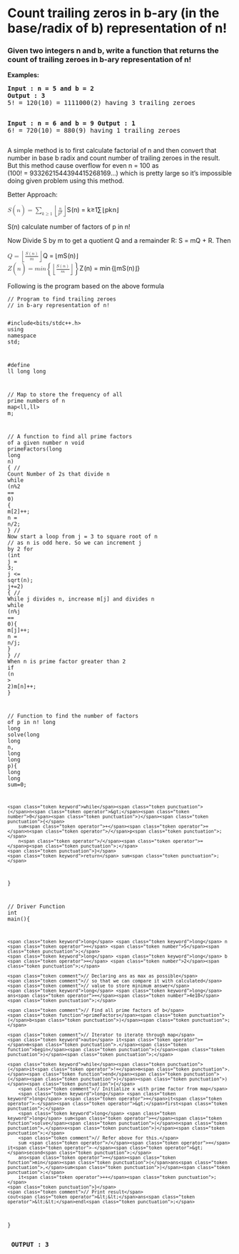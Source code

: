 <h1 id="count-trailing-zeros-in-b-ary-in-the-baseradix-of-b-representation-of-n">Count trailing zeros in b-ary (in the base/radix of b) representation of n!</h1>
<h3 id="given-two-integers-n-and-b-write-a-function-that-returns-the-count-of-trailing-zeroes-in-b-ary-representation-of-n">Given two integers n and b, write a function that returns the count of trailing zeroes in b-ary representation of n!</h3>
<p><strong>Examples:</strong></p>
<pre><strong>Input : n = 5 and b = 2</strong> 
<strong>Output : 3</strong>
5! = 120(10) = 1111000(2) having 3 trailing zeroes

<strong>Input : n = 6 and b = 9</strong>
<strong>Output : 1</strong>
6! = 720(10) = 880(9) having 1 trailing zeroes
</pre>
<p>A simple method is to first calculate factorial of n and then convert that number in base b radix and count number of trailing zeroes in the result.<br>
But this method cause overflow for even n = 100 as<br>
(100! = 9332621544394415268169…) which is pretty large so it’s impossible doing given problem using this method.</p>
<p>Better Approach:</p>
<p><span class="katex--display"><span class="katex-display"><span class="katex"><span class="katex-mathml"><math><semantics><mrow><mi>S</mi><mo>(</mo><mi>n</mi><mo>)</mo><mo>=</mo><munder><mo>∑</mo><mrow><mi>k</mi><mo>≥</mo><mn>1</mn></mrow></munder><mrow><mo fence="true">⌊</mo><mfrac><mi>n</mi><msup><mi>p</mi><mi>k</mi></msup></mfrac><mo fence="true">⌋</mo></mrow></mrow><annotation encoding="application/x-tex">S(n) = \sum_{k\geq1} \left\lfloor  \frac{n}{p^k} \right\rfloor</annotation></semantics></math></span><span class="katex-html" aria-hidden="true"><span class="base"><span class="strut" style="height: 1em; vertical-align: -0.25em;"></span><span class="mord mathit" style="margin-right: 0.05764em;">S</span><span class="mopen">(</span><span class="mord mathit">n</span><span class="mclose">)</span><span class="mspace" style="margin-right: 0.277778em;"></span><span class="mrel">=</span><span class="mspace" style="margin-right: 0.277778em;"></span></span><span class="base"><span class="strut" style="height: 2.84729em; vertical-align: -1.39729em;"></span><span class="mop op-limits"><span class="vlist-t vlist-t2"><span class="vlist-r"><span class="vlist" style="height: 1.05001em;"><span class="" style="top: -1.84789em; margin-left: 0em;"><span class="pstrut" style="height: 3.05em;"></span><span class="sizing reset-size6 size3 mtight"><span class="mord mtight"><span class="mord mathit mtight" style="margin-right: 0.03148em;">k</span><span class="mrel mtight">≥</span><span class="mord mtight">1</span></span></span></span><span class="" style="top: -3.05em;"><span class="pstrut" style="height: 3.05em;"></span><span class=""><span class="mop op-symbol large-op">∑</span></span></span></span><span class="vlist-s">​</span></span><span class="vlist-r"><span class="vlist" style="height: 1.39729em;"><span class=""></span></span></span></span></span><span class="mspace" style="margin-right: 0.166667em;"></span><span class="minner"><span class="mopen delimcenter" style="top: 0em;"><span class="delimsizing size3">⌊</span></span><span class="mord"><span class="mopen nulldelimiter"></span><span class="mfrac"><span class="vlist-t vlist-t2"><span class="vlist-r"><span class="vlist" style="height: 1.10756em;"><span class="" style="top: -2.314em;"><span class="pstrut" style="height: 3em;"></span><span class="mord"><span class="mord"><span class="mord mathit">p</span><span class="msupsub"><span class="vlist-t"><span class="vlist-r"><span class="vlist" style="height: 0.775108em;"><span class="" style="top: -2.989em; margin-right: 0.05em;"><span class="pstrut" style="height: 2.7em;"></span><span class="sizing reset-size6 size3 mtight"><span class="mord mathit mtight" style="margin-right: 0.03148em;">k</span></span></span></span></span></span></span></span></span></span><span class="" style="top: -3.23em;"><span class="pstrut" style="height: 3em;"></span><span class="frac-line" style="border-bottom-width: 0.04em;"></span></span><span class="" style="top: -3.677em;"><span class="pstrut" style="height: 3em;"></span><span class="mord"><span class="mord mathit">n</span></span></span></span><span class="vlist-s">​</span></span><span class="vlist-r"><span class="vlist" style="height: 0.88044em;"><span class=""></span></span></span></span></span><span class="mclose nulldelimiter"></span></span><span class="mclose delimcenter" style="top: 0em;"><span class="delimsizing size3">⌋</span></span></span></span></span></span></span></span></p>
<p>S(n) calculate number of factors of p in n!</p>
<p>Now Divide S by m to get a quotient Q and a remainder R: S = mQ + R. Then</p>
<p><span class="katex--display"><span class="katex-display"><span class="katex"><span class="katex-mathml"><math><semantics><mrow><mi>Q</mi><mo>=</mo><mrow><mo fence="true">⌊</mo><mfrac><mrow><mi>S</mi><mo>(</mo><mi>n</mi><mo>)</mo></mrow><mi>m</mi></mfrac><mo fence="true">⌋</mo></mrow></mrow><annotation encoding="application/x-tex">Q = \left\lfloor \frac{S(n)}{m} \right\rfloor</annotation></semantics></math></span><span class="katex-html" aria-hidden="true"><span class="base"><span class="strut" style="height: 0.87777em; vertical-align: -0.19444em;"></span><span class="mord mathit">Q</span><span class="mspace" style="margin-right: 0.277778em;"></span><span class="mrel">=</span><span class="mspace" style="margin-right: 0.277778em;"></span></span><span class="base"><span class="strut" style="height: 2.40003em; vertical-align: -0.95003em;"></span><span class="minner"><span class="mopen delimcenter" style="top: 0em;"><span class="delimsizing size3">⌊</span></span><span class="mord"><span class="mopen nulldelimiter"></span><span class="mfrac"><span class="vlist-t vlist-t2"><span class="vlist-r"><span class="vlist" style="height: 1.427em;"><span class="" style="top: -2.314em;"><span class="pstrut" style="height: 3em;"></span><span class="mord"><span class="mord mathit">m</span></span></span><span class="" style="top: -3.23em;"><span class="pstrut" style="height: 3em;"></span><span class="frac-line" style="border-bottom-width: 0.04em;"></span></span><span class="" style="top: -3.677em;"><span class="pstrut" style="height: 3em;"></span><span class="mord"><span class="mord mathit" style="margin-right: 0.05764em;">S</span><span class="mopen">(</span><span class="mord mathit">n</span><span class="mclose">)</span></span></span></span><span class="vlist-s">​</span></span><span class="vlist-r"><span class="vlist" style="height: 0.686em;"><span class=""></span></span></span></span></span><span class="mclose nulldelimiter"></span></span><span class="mclose delimcenter" style="top: 0em;"><span class="delimsizing size3">⌋</span></span></span></span></span></span></span></span><br>
<span class="katex--display"><span class="katex-display"><span class="katex"><span class="katex-mathml"><math><semantics><mrow><mi>Z</mi><mo>(</mo><mi>n</mi><mo>)</mo><mo>=</mo><mi>m</mi><mi>i</mi><mi>n</mi><mrow><mo fence="true">{</mo><mrow><mo fence="true">⌊</mo><mfrac><mrow><mi>S</mi><mo>(</mo><mi>n</mi><mo>)</mo></mrow><mi>m</mi></mfrac><mo fence="true">⌋</mo></mrow><mo fence="true">}</mo></mrow></mrow><annotation encoding="application/x-tex">Z(n) = min \left\{ \left\lfloor \frac{S(n)}{m} \right\rfloor \right\}</annotation></semantics></math></span><span class="katex-html" aria-hidden="true"><span class="base"><span class="strut" style="height: 1em; vertical-align: -0.25em;"></span><span class="mord mathit" style="margin-right: 0.07153em;">Z</span><span class="mopen">(</span><span class="mord mathit">n</span><span class="mclose">)</span><span class="mspace" style="margin-right: 0.277778em;"></span><span class="mrel">=</span><span class="mspace" style="margin-right: 0.277778em;"></span></span><span class="base"><span class="strut" style="height: 2.40003em; vertical-align: -0.95003em;"></span><span class="mord mathit">m</span><span class="mord mathit">i</span><span class="mord mathit">n</span><span class="mspace" style="margin-right: 0.166667em;"></span><span class="minner"><span class="mopen delimcenter" style="top: 0em;"><span class="delimsizing size3">{</span></span><span class="minner"><span class="mopen delimcenter" style="top: 0em;"><span class="delimsizing size3">⌊</span></span><span class="mord"><span class="mopen nulldelimiter"></span><span class="mfrac"><span class="vlist-t vlist-t2"><span class="vlist-r"><span class="vlist" style="height: 1.427em;"><span class="" style="top: -2.314em;"><span class="pstrut" style="height: 3em;"></span><span class="mord"><span class="mord mathit">m</span></span></span><span class="" style="top: -3.23em;"><span class="pstrut" style="height: 3em;"></span><span class="frac-line" style="border-bottom-width: 0.04em;"></span></span><span class="" style="top: -3.677em;"><span class="pstrut" style="height: 3em;"></span><span class="mord"><span class="mord mathit" style="margin-right: 0.05764em;">S</span><span class="mopen">(</span><span class="mord mathit">n</span><span class="mclose">)</span></span></span></span><span class="vlist-s">​</span></span><span class="vlist-r"><span class="vlist" style="height: 0.686em;"><span class=""></span></span></span></span></span><span class="mclose nulldelimiter"></span></span><span class="mclose delimcenter" style="top: 0em;"><span class="delimsizing size3">⌋</span></span></span><span class="mclose delimcenter" style="top: 0em;"><span class="delimsizing size3">}</span></span></span></span></span></span></span></span></p>
<p>Following is the program based on the above formula</p>
<pre class=" language-cpp"><code class="prism  language-cpp"><span class="token comment">// Program to find trailing zeroes</span>
<span class="token comment">// in b-ary representation of n!</span>

<span class="token macro property">#<span class="token directive keyword">include</span><span class="token string">&lt;bits/stdc++.h&gt;</span></span>
<span class="token keyword">using</span> <span class="token keyword">namespace</span> std<span class="token punctuation">;</span>

<span class="token macro property">#<span class="token directive keyword">define</span> ll long long</span>

<span class="token comment">// Map to store the frequency of all prime numbers of n</span>
map<span class="token operator">&lt;</span>ll<span class="token punctuation">,</span>ll<span class="token operator">&gt;</span> m<span class="token punctuation">;</span>

<span class="token comment">// A function to find all prime factors of a given number n</span>
<span class="token keyword">void</span> <span class="token function">primeFactors</span><span class="token punctuation">(</span><span class="token keyword">long</span> <span class="token keyword">long</span> n<span class="token punctuation">)</span> <span class="token punctuation">{</span>
    <span class="token comment">// Count Number of 2s that divide n</span>
    <span class="token keyword">while</span> <span class="token punctuation">(</span>n<span class="token operator">%</span><span class="token number">2</span> <span class="token operator">==</span> <span class="token number">0</span><span class="token punctuation">)</span> <span class="token punctuation">{</span> 
        m<span class="token punctuation">[</span><span class="token number">2</span><span class="token punctuation">]</span><span class="token operator">++</span><span class="token punctuation">;</span> 
        n <span class="token operator">=</span> n<span class="token operator">/</span><span class="token number">2</span><span class="token punctuation">;</span> 
    <span class="token punctuation">}</span>
    <span class="token comment">// Now start a loop from j = 3 to square root of n</span>
    <span class="token comment">// as n is odd here. So we can increment j by 2</span>
    <span class="token keyword">for</span> <span class="token punctuation">(</span><span class="token keyword">int</span> j <span class="token operator">=</span> <span class="token number">3</span><span class="token punctuation">;</span> j <span class="token operator">&lt;=</span> <span class="token function">sqrt</span><span class="token punctuation">(</span>n<span class="token punctuation">)</span><span class="token punctuation">;</span> j<span class="token operator">+</span><span class="token operator">=</span><span class="token number">2</span><span class="token punctuation">)</span> <span class="token punctuation">{</span>
        <span class="token comment">// While j divides n, increase m[j] and divides n</span>
        <span class="token keyword">while</span> <span class="token punctuation">(</span>n<span class="token operator">%</span>j <span class="token operator">==</span> <span class="token number">0</span><span class="token punctuation">)</span><span class="token punctuation">{</span> 
            m<span class="token punctuation">[</span>j<span class="token punctuation">]</span><span class="token operator">++</span><span class="token punctuation">;</span>
            n <span class="token operator">=</span> n<span class="token operator">/</span>j<span class="token punctuation">;</span> 
        <span class="token punctuation">}</span>
    <span class="token punctuation">}</span>
    <span class="token comment">// When n is prime factor greater than 2</span>
    <span class="token keyword">if</span> <span class="token punctuation">(</span>n <span class="token operator">&gt;</span> <span class="token number">2</span><span class="token punctuation">)</span>m<span class="token punctuation">[</span>n<span class="token punctuation">]</span><span class="token operator">++</span><span class="token punctuation">;</span>
<span class="token punctuation">}</span>

<span class="token comment">// Function to find the number of factors of p in n!</span>
<span class="token keyword">long</span> <span class="token keyword">long</span> <span class="token function">solve</span><span class="token punctuation">(</span><span class="token keyword">long</span> <span class="token keyword">long</span> n<span class="token punctuation">,</span> <span class="token keyword">long</span> <span class="token keyword">long</span> p<span class="token punctuation">)</span><span class="token punctuation">{</span>
    <span class="token keyword">long</span> <span class="token keyword">long</span> sum<span class="token operator">=</span><span class="token number">0</span><span class="token punctuation">;</span>

    <span class="token keyword">while</span><span class="token punctuation">(</span>n<span class="token operator">&gt;</span><span class="token number">0</span><span class="token punctuation">)</span><span class="token punctuation">{</span>
        sum<span class="token operator">+</span><span class="token operator">=</span>n<span class="token operator">/</span>p<span class="token punctuation">;</span>
        n<span class="token operator">/</span><span class="token operator">=</span>p<span class="token punctuation">;</span>
    <span class="token punctuation">}</span>
    <span class="token keyword">return</span> sum<span class="token punctuation">;</span>
<span class="token punctuation">}</span>

<span class="token comment">// Driver Function</span>
<span class="token keyword">int</span> <span class="token function">main</span><span class="token punctuation">(</span><span class="token punctuation">)</span><span class="token punctuation">{</span>

    <span class="token keyword">long</span> <span class="token keyword">long</span> n <span class="token operator">=</span> <span class="token number">5</span><span class="token punctuation">;</span>
    <span class="token keyword">long</span> <span class="token keyword">long</span> b <span class="token operator">=</span> <span class="token number">2</span><span class="token punctuation">;</span>

    <span class="token comment">// Declaring ans as max as possible</span>
    <span class="token comment">// so that we can compare it with calculated</span>
    <span class="token comment">// value to store minimum answer</span>
    <span class="token keyword">long</span> <span class="token keyword">long</span> ans<span class="token operator">=</span><span class="token number">4e18</span><span class="token punctuation">;</span>

    <span class="token comment">// Find all prime factors of b</span>
    <span class="token function">primeFactors</span><span class="token punctuation">(</span>b<span class="token punctuation">)</span><span class="token punctuation">;</span>

    <span class="token comment">// Iterator to iterate through map</span>
    <span class="token keyword">auto</span> it<span class="token operator">=</span>m<span class="token punctuation">.</span><span class="token function">begin</span><span class="token punctuation">(</span><span class="token punctuation">)</span><span class="token punctuation">;</span>

    <span class="token keyword">while</span><span class="token punctuation">(</span>it<span class="token operator">!=</span>m<span class="token punctuation">.</span><span class="token function">end</span><span class="token punctuation">(</span><span class="token punctuation">)</span><span class="token punctuation">)</span><span class="token punctuation">{</span>
        <span class="token comment">// Initialize x with prime factor from map</span>
        <span class="token keyword">long</span> <span class="token keyword">long</span> x<span class="token operator">=</span>it<span class="token operator">-</span><span class="token operator">&gt;</span>first<span class="token punctuation">;</span>
        <span class="token keyword">long</span> <span class="token keyword">long</span> sum<span class="token operator">=</span><span class="token function">solve</span><span class="token punctuation">(</span>n<span class="token punctuation">,</span>x<span class="token punctuation">)</span><span class="token punctuation">;</span>
        <span class="token comment">// Refer above for this.</span>
        sum <span class="token operator">/</span><span class="token operator">=</span> it<span class="token operator">-</span><span class="token operator">&gt;</span>second<span class="token punctuation">;</span>
        ans<span class="token operator">=</span><span class="token function">min</span><span class="token punctuation">(</span>ans<span class="token punctuation">,</span>sum<span class="token punctuation">)</span><span class="token punctuation">;</span>
        it<span class="token operator">++</span><span class="token punctuation">;</span>
    <span class="token punctuation">}</span>
    <span class="token comment">// Print result</span>
    cout<span class="token operator">&lt;&lt;</span>ans<span class="token operator">&lt;&lt;</span>endl<span class="token punctuation">;</span>  
<span class="token punctuation">}</span>
</code></pre>
<pre><strong> OUTPUT : 3</strong>
</pre>

